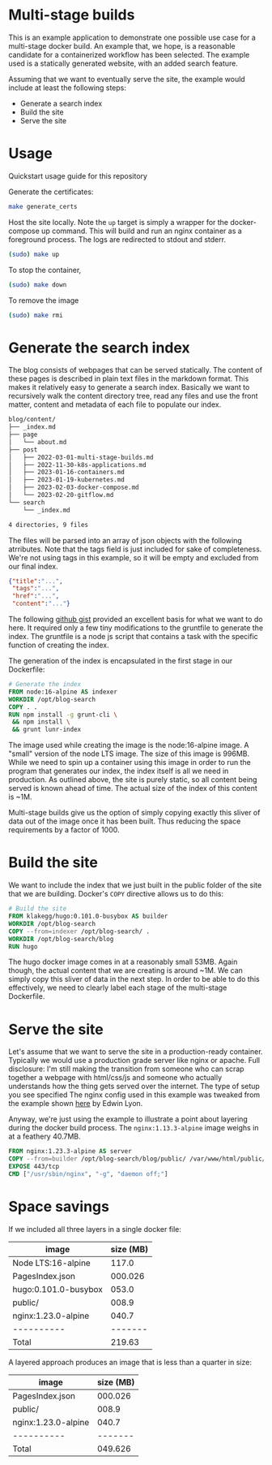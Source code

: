 Multi-stage builds
==================

This is an example application to demonstrate one possible use case for a
multi-stage docker build. An example that, we hope, is a reasonable candidate
for a containerized workflow has been selected.  The example used is a
statically generated website, with an added search feature. 

Assuming that we want to eventually serve the site, the example would include at
least the following steps:
+ Generate a search index
+ Build the site
+ Serve the site


# Usage 

Quickstart usage guide for this repository

Generate the certificates:

```sh 
make generate_certs
```

Host the site locally. Note the `up` target is simply a wrapper for the 
docker-compose up command. This will build and run an nginx container 
as a foreground process. The logs are redirected to stdout and stderr. 

```sh 
(sudo) make up
```

To stop the container, 
```sh 
(sudo) make down
```


To remove the image
```sh 
(sudo) make rmi
```





# Generate the search index

The blog consists of webpages that can be served statically. The content of
these pages is described in plain text files in the markdown format. This makes
it relatively easy to generate a search index. Basically we want to recursively
walk the content directory tree, read any files and use the front matter,
content and metadata of each file to populate our index.

```bash
blog/content/
├── _index.md
├── page
│   └── about.md
├── post
│   ├── 2022-03-01-multi-stage-builds.md
│   ├── 2022-11-30-k8s-applications.md
│   ├── 2023-01-16-containers.md
│   ├── 2023-01-19-kubernetes.md
│   ├── 2023-02-03-docker-compose.md
│   └── 2023-02-20-gitflow.md
└── search
    └── _index.md

4 directories, 9 files
```

The files will be parsed into an array of json objects with the following
atrributes. Note that the tags field is just included for sake of completeness.
We're not using tags in this example, so it will be empty and excluded from our
final index.

```json
{"title":"...",
 "tags":"...",
 "href":"...",
 "content":"..."}
```

The following [github gist](https://gist.github.com/sebz/efddfc8fdcb6b480f567)
provided an excellent basis for what we want to do here. It required only a few
tiny modifications to the gruntfile to generate the index. The gruntfile is a
node js script that contains a task with the specific function of creating the
index.

The generation of the index is encapsulated in the first stage in our
Dockerfile:

```Dockerfile
# Generate the index
FROM node:16-alpine AS indexer
WORKDIR /opt/blog-search
COPY . .
RUN npm install -g grunt-cli \
 && npm install \
 && grunt lunr-index
```

The image used while creating the image is the node:16-alpine image. A "small"
version of the node LTS image. The size of this image is 996MB. While we need to
spin up a container using this image in order to run the program that generates
our index, the index itself is all we need in production. As outlined above, the
site is purely static, so all content being served is known ahead of time. The
actual size of the index of this content is ~1M. 

Multi-stage builds give us the option of simply copying exactly this sliver of
data out of the image once it has been built. Thus reducing the space
requirements by a factor of 1000.

# Build the site

We want to include the index that we just built in the public folder of the site
that we are building. Docker's `COPY` directive allows us to do this:

```Dockerfile
# Build the site
FROM klakegg/hugo:0.101.0-busybox AS builder
WORKDIR /opt/blog-search
COPY --from=indexer /opt/blog-search/ .
WORKDIR /opt/blog-search/blog
RUN hugo
```

The hugo docker image comes in at a reasonably small 53MB. Again though, the
actual content that we are creating is around ~1M. We can simply copy this
sliver of data in the next step. In order to be able to do this effectively, we
need to clearly label each stage of the multi-stage Dockerfile.

# Serve the site

Let's assume that we want to serve the site in a production-ready container.
Typically we would use a production grade server like nginx or apache. Full
disclosure: I'm still making the transition from someone who can scrap together
a webpage with html/css/js and someone who actually understands how the thing
gets served over the internet. The type of setup you see specified 
The nginx config used in this example was tweaked from the example shown [here](https://git.thelyoncompany.com/edwin/nginxconfig/src/branch/master/sites-enabled/default) 
by Edwin Lyon.

Anyway, we're just using the example to illustrate a point about layering during
the docker build process. The `nginx:1.13.3-alpine` image weighs in at a
feathery 40.7MB. 


```Dockerfile
FROM nginx:1.23.3-alpine AS server
COPY --from=builder /opt/blog-search/blog/public/ /var/www/html/public/
EXPOSE 443/tcp
CMD ["/usr/sbin/nginx", "-g", "daemon off;"]
```

# Space savings 

If we included all three layers in a single docker file:

| image                | size (MB) |
| ----------           | -------   |
| Node LTS:16-alpine   | 117.0     |
| PagesIndex.json      | 000.026   |
| hugo:0.101.0-busybox | 053.0     |
| public/              | 008.9     |
| nginx:1.23.0-alpine  | 040.7     |
| ----------           | -------   |
| Total                | 219.63    |


A layered approach produces an image that is less than a quarter in size: 

| image                | size (MB) |
| ----------           | -------   |
| PagesIndex.json      | 000.026   |
| public/              | 008.9     |
| nginx:1.23.0-alpine  | 040.7     |
| ----------           | -------   |
| Total                | 049.626   |
